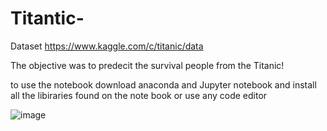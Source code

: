 # Titantic-

Dataset https://www.kaggle.com/c/titanic/data

The objective was to predecit the survival people from the Titanic!

to use the notebook download anaconda and Jupyter notebook and install all the libiraries found on the note book or use any code editor 


![image](https://user-images.githubusercontent.com/60258264/188280239-433a0431-316a-44ed-a4b8-e995c4bf182f.png)

